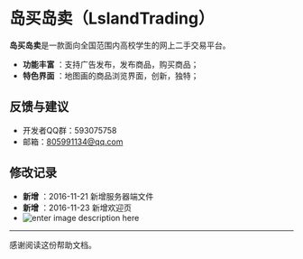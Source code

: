 ﻿# 岛买岛卖（LslandTrading）

**岛买岛卖**是一款面向全国范围内高校学生的网上二手交易平台。
 
- **功能丰富** ：支持广告发布，发布商品，购买商品；
- **特色界面** ：地图画的商品浏览界面，创新，独特；

## 反馈与建议
- 开发者QQ群：593075758
- 邮箱：805991134@qq.com

## 修改记录
- **新增** ：2016-11-21 新增服务器端文件
- **新增** ：2016-11-23 新增欢迎页
- ![enter image description here](http://a3.qpic.cn/psb?/V12XoAXo2OhpPX/En*PIZdcRcagsfPdaP9cGdprCRyUXQPuiDG7RI13XeQ!/b/dI8AAAAAAAAA&bo=gAJyBAAAAAADB9Y!&rf=viewer_4)

---------
感谢阅读这份帮助文档。